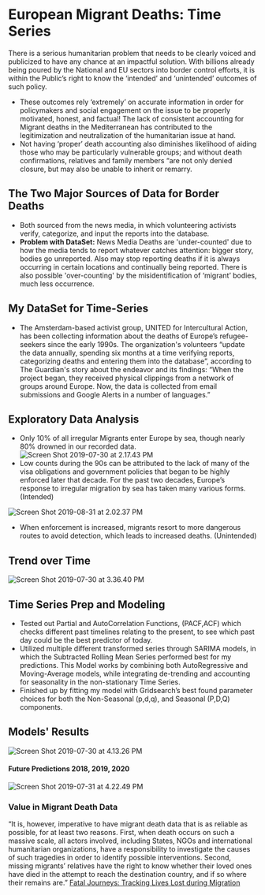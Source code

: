 # European Migrant Deaths: Time Series
There is a serious humanitarian problem that needs to be clearly voiced and publicized to have any chance at an impactful solution. With billions already being poured by the National and EU sectors into border control efforts, it is within the Public’s right to know the ‘intended’ and ‘unintended’ outcomes of such policy.
* These outcomes rely ‘extremely’ on accurate information in order for policymakers and social engagement on the issue to be properly motivated, honest, and factual! The lack of consistent accounting for Migrant deaths in the Mediterranean has contributed to the legitimization and neutralization of the humanitarian issue at hand.
* Not having ‘proper’ death accounting also diminishes likelihood of aiding those who may be particularly vulnerable groups; and without death confirmations, relatives and family members “are not only denied closure, but may also be unable to inherit or remarry.

## The Two Major Sources of Data for Border Deaths
* Both sourced from the news media, in which volunteering activists verify, categorize, and input the reports into the database.
* **Problem with DataSet:** News Media
Deaths are 'under-counted' due to how the media tends to report whatever catches attention: bigger story, bodies go unreported. Also may stop reporting deaths if it is always occurring in certain locations and continually being reported.
There is also possible 'over-counting' by the misidentification of ‘migrant’ bodies, much less occurrence.

## My DataSet for Time-Series
* The Amsterdam-based activist group, UNITED for Intercultural Action, has been collecting information about the deaths of Europe’s refugee-seekers since the early 1990s. The organization's volunteers “update the data annually, spending six months at a time verifying reports, categorizing deaths and entering them into the database”, according to The Guardian's story about the endeavor and its findings: “When the project began, they received physical clippings from a network of groups around Europe. Now, the data is collected from email submissions and Google Alerts in a number of languages.”

## Exploratory Data Analysis
* Only 10% of all irregular Migrants enter Europe by sea, though nearly 80% drowned in our recorded data.
![Screen Shot 2019-07-30 at 2.17.43 PM](https://github.com/klemma14/European-Migrant-Deaths-Time-Series-/blob/master/Visuals/Screen%20Shot%202019-07-30%20at%202.17.43%20PM.png)
* Low counts during the 90s can be attributed to the lack of many of the visa obligations and government policies that began to be highly enforced later that decade.
For the past two decades, Europe’s response to irregular migration by sea has taken many various forms. (Intended)

![Screen Shot 2019-08-31 at 2.02.37 PM](https://github.com/klemma14/European-Migrant-Deaths-Time-Series-/blob/master/Visuals/Screen%20Shot%202019-08-31%20at%202.02.37%20PM.png)
* When enforcement is increased, migrants resort to more dangerous routes to avoid detection, which leads to increased deaths. (Unintended)

## Trend over Time
![Screen Shot 2019-07-30 at 3.36.40 PM](https://github.com/klemma14/European-Migrant-Deaths-Time-Series-/blob/master/Visuals/Screen%20Shot%202019-07-30%20at%203.36.40%20PM.png)

## Time Series Prep and Modeling
* Tested out Partial and AutoCorrelation Functions, (PACF,ACF) which checks different past timelines relating to the present, to see which past day could be the best predictor of today.
* Utilized multiple different transformed series through SARIMA models, in which the Subtracted Rolling Mean Series performed best for my predictions. This Model works by combining both AutoRegressive and Moving-Average models, while integrating de-trending and accounting for seasonality in the non-stationary Time Series.
* Finished up by fitting my model with Gridsearch’s best found parameter choices for both the Non-Seasonal (p,d,q), and Seasonal (P,D,Q) components.

## Models' Results
![Screen Shot 2019-07-30 at 4.13.26 PM](https://github.com/klemma14/European-Migrant-Deaths-Time-Series-/blob/master/Visuals/Screen%20Shot%202019-07-30%20at%204.13.26%20PM.png)

#### Future Predictions 2018, 2019, 2020
![Screen Shot 2019-07-31 at 4.22.49 PM](https://github.com/klemma14/European-Migrant-Deaths-Time-Series-/blob/master/Visuals/Screen%20Shot%202019-07-31%20at%204.22.49%20PM.png)

### Value in Migrant Death Data
“It is, however, imperative to have migrant death data that is as reliable as possible, for at least two reasons. First, when death occurs on such a massive scale, all actors involved, including States, NGOs and international humanitarian organizations, have a responsibility to investigate the causes of such tragedies in order to identify possible interventions. Second, missing migrants’ relatives have the right to know whether their loved ones have died in the attempt to reach the destination country, and if so where their remains are.”
[Fatal Journeys: Tracking Lives Lost during Migration](https://publications.iom.int/system/files/pdf/fataljourneys_countingtheuncounted.pdf#page=104)
